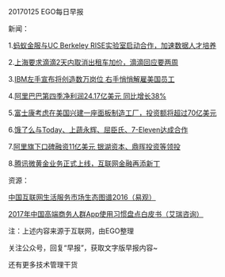 20170125 EGO每日早报

新闻：

1.[蚂蚁金服与UC Berkeley RISE实验室启动合作，加速数据人才培养](http://www.leiphone.com/news/201701/9EjdX2MomTgLrO2w.html)

2.[上海要求滴滴2天内取消出租车加价，滴滴回应要两周](http://tech.qq.com/a/20170124/022418.htm)

3.[IBM左手宣布将创造数万岗位 右手悄悄解雇美国员工](http://tech.qq.com/a/20170124/025864.htm)

4.[阿里巴巴第四季净利润24.17亿美元 同比增长38%](http://tech.qq.com/a/20170124/026956.htm)

5.[富士康考虑在美国兴建一座面板制造工厂，投资额将超过70亿美元](https://www.huxiu.com/article/179490.html?f=wangzhan)

6.[饿了么与Today、上蔬永辉、屈臣氏、7-Eleven达成合作](http://36kr.com/p/5062701.html)

7.[阿里旗下口碑融资11亿美元 银湖资本、鼎晖投资等领投](http://36kr.com/p/5062237.html)

8.[腾讯微黄金业务正式上线，互联网金融再添新丁](http://36kr.com/newsflashes/39642)

资源：

[中国互联网生活服务市场生态图谱2016（易观）](http://www.analysys.cn/view/report/detail.html?columnId=8&articleId=1000488)

[2017年中国高端商务人群App使用习惯盘点白皮书（艾瑞咨询）](http://www.iresearch.com.cn/report/2921.html)


注：上述内容来源于互联网，由EGO整理

关注公众号，回复“早报”，获取文字版早报内容~

还有更多技术管理干货
